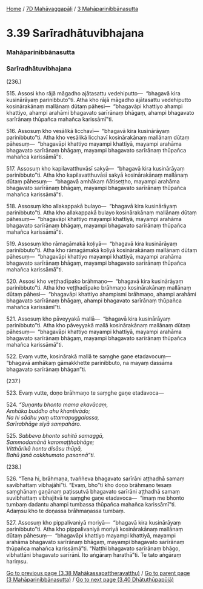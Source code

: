 
[Home](/) / [7D Mahāvaggapāḷi](../../7D.md) / [3 Mahāparinibbānasutta](../3.md)

# 3.39 Sarīradhātuvibhajana

### Mahāparinibbānasutta

### Sarīradhātuvibhajana

(236.)

515\. Assosi kho rājā māgadho ajātasattu vedehiputto—  “bhagavā kira kusinārāyaṃ parinibbuto”ti. Atha kho rājā māgadho ajātasattu vedehiputto kosinārakānaṃ mallānaṃ dūtaṃ pāhesi—  “bhagavāpi khattiyo ahampi khattiyo, ahampi arahāmi bhagavato sarīrānaṃ bhāgaṃ, ahampi bhagavato sarīrānaṃ thūpañca mahañca karissāmī”ti.

516\. Assosuṃ kho vesālikā licchavī—  “bhagavā kira kusinārāyaṃ parinibbuto”ti. Atha kho vesālikā licchavī kosinārakānaṃ mallānaṃ dūtaṃ pāhesuṃ—  “bhagavāpi khattiyo mayampi khattiyā, mayampi arahāma bhagavato sarīrānaṃ bhāgaṃ, mayampi bhagavato sarīrānaṃ thūpañca mahañca karissāmā”ti.

517\. Assosuṃ kho kapilavatthuvāsī sakyā—  “bhagavā kira kusinārāyaṃ parinibbuto”ti. Atha kho kapilavatthuvāsī sakyā kosinārakānaṃ mallānaṃ dūtaṃ pāhesuṃ—  “bhagavā amhākaṃ ñātiseṭṭho, mayampi arahāma bhagavato sarīrānaṃ bhāgaṃ, mayampi bhagavato sarīrānaṃ thūpañca mahañca karissāmā”ti.

518\. Assosuṃ kho allakappakā bulayo—  “bhagavā kira kusinārāyaṃ parinibbuto”ti. Atha kho allakappakā bulayo kosinārakānaṃ mallānaṃ dūtaṃ pāhesuṃ—  “bhagavāpi khattiyo mayampi khattiyā, mayampi arahāma bhagavato sarīrānaṃ bhāgaṃ, mayampi bhagavato sarīrānaṃ thūpañca mahañca karissāmā”ti.

519\. Assosuṃ kho rāmagāmakā koḷiyā—  “bhagavā kira kusinārāyaṃ parinibbuto”ti. Atha kho rāmagāmakā koḷiyā kosinārakānaṃ mallānaṃ dūtaṃ pāhesuṃ—  “bhagavāpi khattiyo mayampi khattiyā, mayampi arahāma bhagavato sarīrānaṃ bhāgaṃ, mayampi bhagavato sarīrānaṃ thūpañca mahañca karissāmā”ti.

520\. Assosi kho veṭṭhadīpako brāhmaṇo—  “bhagavā kira kusinārāyaṃ parinibbuto”ti. Atha kho veṭṭhadīpako brāhmaṇo kosinārakānaṃ mallānaṃ dūtaṃ pāhesi—  “bhagavāpi khattiyo ahampismi brāhmaṇo, ahampi arahāmi bhagavato sarīrānaṃ bhāgaṃ, ahampi bhagavato sarīrānaṃ thūpañca mahañca karissāmī”ti.

521\. Assosuṃ kho pāveyyakā mallā—  “bhagavā kira kusinārāyaṃ parinibbuto”ti. Atha kho pāveyyakā mallā kosinārakānaṃ mallānaṃ dūtaṃ pāhesuṃ—  “bhagavāpi khattiyo mayampi khattiyā, mayampi arahāma bhagavato sarīrānaṃ bhāgaṃ, mayampi bhagavato sarīrānaṃ thūpañca mahañca karissāmā”ti.

522\. Evaṃ vutte, kosinārakā mallā te saṃghe gaṇe etadavocuṃ—  “bhagavā amhākaṃ gāmakkhette parinibbuto, na mayaṃ dassāma bhagavato sarīrānaṃ bhāgan”ti.

(237.)

523\. Evaṃ vutte, doṇo brāhmaṇo te saṃghe gaṇe etadavoca—

524\. _“Suṇantu bhonto mama ekavācaṃ,_  
_Amhāka buddho ahu khantivādo;_  
_Na hi sādhu yaṃ uttamapuggalassa,_  
_Sarīrabhāge siyā sampahāro._  


525\. _Sabbeva bhonto sahitā samaggā,_  
_Sammodamānā karomaṭṭhabhāge;_  
_Vitthārikā hontu disāsu thūpā,_  
_Bahū janā cakkhumato pasannā”ti._  


(238.)

526\. “Tena hi, brāhmaṇa, tvaññeva bhagavato sarīrāni aṭṭhadhā samaṃ savibhattaṃ vibhajāhī”ti. “Evaṃ, bho”ti kho doṇo brāhmaṇo tesaṃ saṃghānaṃ gaṇānaṃ paṭissutvā bhagavato sarīrāni aṭṭhadhā samaṃ suvibhattaṃ vibhajitvā te saṃghe gaṇe etadavoca—  “imaṃ me bhonto tumbaṃ dadantu ahampi tumbassa thūpañca mahañca karissāmī”ti. Adaṃsu kho te doṇassa brāhmaṇassa tumbaṃ.

527\. Assosuṃ kho pippalivaniyā moriyā—  “bhagavā kira kusinārāyaṃ parinibbuto”ti. Atha kho pippalivaniyā moriyā kosinārakānaṃ mallānaṃ dūtaṃ pāhesuṃ—  “bhagavāpi khattiyo mayampi khattiyā, mayampi arahāma bhagavato sarīrānaṃ bhāgaṃ, mayampi bhagavato sarīrānaṃ thūpañca mahañca karissāmā”ti. “Natthi bhagavato sarīrānaṃ bhāgo, vibhattāni bhagavato sarīrāni. Ito aṅgāraṃ harathā”ti. Te tato aṅgāraṃ hariṃsu.

[Go to previous page (3.38 Mahākassapattheravatthu)](3.38.md) / [Go to parent page (3 Mahāparinibbānasutta)](../3.md) / [Go to next page (3.40 Dhātuthūpapūjā)](3.40.md)


